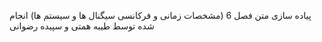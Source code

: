 پیاده سازی متن فصل 6 (مشخصات زمانی و فرکانسی سیگنال ها و سیستم ها)
انجام شده توسط طیبه همتی و سپیده رضوانی
